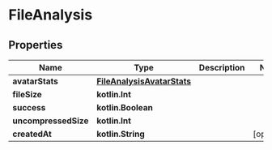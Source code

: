 
# FileAnalysis

## Properties
Name | Type | Description | Notes
------------ | ------------- | ------------- | -------------
**avatarStats** | [**FileAnalysisAvatarStats**](FileAnalysisAvatarStats.md) |  | 
**fileSize** | **kotlin.Int** |  | 
**success** | **kotlin.Boolean** |  | 
**uncompressedSize** | **kotlin.Int** |  | 
**createdAt** | **kotlin.String** |  |  [optional]



